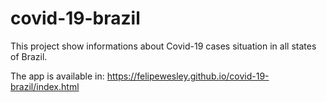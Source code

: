 # covid-19-brazil
This project show informations about Covid-19 cases situation in all states of Brazil.

The app is available in: https://felipewesley.github.io/covid-19-brazil/index.html
